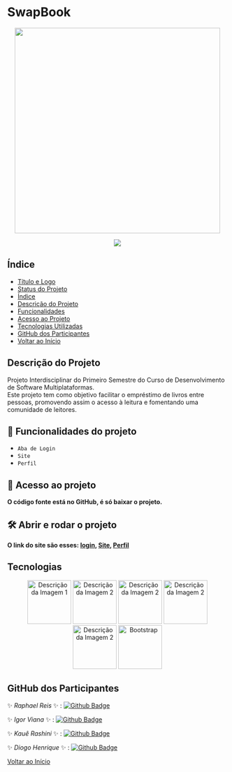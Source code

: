 # SwapBook

<p align="center">
  <img width="470" src="Website/SiteSwapBook/img-Site/logo/swap__1_-removebg-preview.png">
</p>

<p align="center">
  <img src="http://img.shields.io/static/v1?label=STATUS&message=EM%20DESENVOLVIMENTO&color=GREEN&style=for-the-badge"/>
</p>

## Índice
* [Título e Logo](#swapbook)
* [Status do Projeto](#status-do-projeto)
* [Índice](#índice)
* [Descrição do Projeto](#descrição-do-projeto)
* [Funcionalidades](#hammer-funcionalidades-do-projeto)
* [Acesso ao Projeto](#-acesso-ao-projeto)
* [Tecnologias Utilizadas](#tecnologias)
* [GitHub dos Participantes](#github-dos-participantes)
* [Voltar ao Início](#swapbook)

## Descrição do Projeto
Projeto Interdisciplinar do Primeiro Semestre do Curso de Desenvolvimento de Software Multiplataformas.  
Este projeto tem como objetivo facilitar o empréstimo de livros entre pessoas, promovendo assim o acesso à leitura e fomentando uma comunidade de leitores.


## :hammer: Funcionalidades do projeto
- `Aba de Login`
- `Site`
- `Perfil`


## 📁 Acesso ao projeto
**O código fonte está no GitHub, é só baixar o projeto.**



## 🛠️ Abrir e rodar o projeto
**O link do site são esses: [login](https://loginswapbook.netlify.app/), [Site](https://swapbookie.netlify.app/), [Perfil](https://perfilswapbook.netlify.app/)**


## Tecnologias

<p align="center">
  <img src="https://user-images.githubusercontent.com/25181517/189715289-df3ee512-6eca-463f-a0f4-c10d94a06b2f.png" alt="Descrição da Imagem 1" width="100" />
  <img src="https://user-images.githubusercontent.com/25181517/183898674-75a4a1b1-f960-4ea9-abcb-637170a00a75.png" alt="Descrição da Imagem 2" width="100" />
  <img src="https://user-images.githubusercontent.com/25181517/192158954-f88b5814-d510-4564-b285-dff7d6400dad.png" alt="Descrição da Imagem 2" width="100" />
  <img src="https://user-images.githubusercontent.com/25181517/192108374-8da61ba1-99ec-41d7-80b8-fb2f7c0a4948.png" alt="Descrição da Imagem 2" width="100" />
  <img src="https://user-images.githubusercontent.com/25181517/192108372-f71d70ac-7ae6-4c0d-8395-51d8870c2ef0.png" alt="Descrição da Imagem 2" width="100" />
  <img src="https://cdn.jsdelivr.net/gh/devicons/devicon@latest/icons/bootstrap/bootstrap-original-wordmark.svg" alt="Bootstrap" width="100"/>
</p>



## GitHub dos Participantes

✨ _Raphael Reis_   ✨ :   [![Github Badge](https://img.shields.io/badge/-Github-000?style=flat-square&logo=Github&logoColor=white)](https://github.com/Raphael0305)

✨ _Igor Viana_     ✨ :   [![Github Badge](https://img.shields.io/badge/-Github-000?style=flat-square&logo=Github&logoColor=white)](https://github.com/ig0rviana)

✨ _Kauê Rashini_   ✨ :   [![Github Badge](https://img.shields.io/badge/-Github-000?style=flat-square&logo=Github&logoColor=white)](https://github.com/RashiniK)

✨ _Diogo Henrique_ ✨ :   [![Github Badge](https://img.shields.io/badge/-Github-000?style=flat-square&logo=Github&logoColor=white)](https://github.com/Dih22)

[Voltar ao Início](#swapbook)
